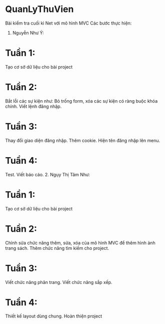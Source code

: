 # QuanLyThuVien
Bài kiểm tra cuối kì Net với mô hình MVC
Các bước thực hiện:
1. Nguyễn Như Ý:
# Tuần 1:
   Tạo cơ sở dữ liệu cho bài project
# Tuần 2:
  Bắt lỗi các sự kiện như: Bỏ trống form, xóa các sự kiện có ràng buộc khóa chính.
  Viết lệnh đăng nhập.
# Tuần 3:
  Thay đổi giao diện đăng nhập.
  Thêm cookie.
  Hiện tên đăng nhập lên menu.
# Tuần 4:
  Test.
  Viết báo cáo.
2. Ngụy Thị Tâm Như:
# Tuần 1:
   Tạo cơ sở dữ liệu cho bài project
# Tuần 2:
  Chỉnh sửa chức năng thêm, sửa, xóa của mô hình MVC để thêm hình ảnh trang sách.
  Thêm chức năng tìm kiếm cho project.
# Tuần 3:
  Viết chức năng phân trang.
  Viết chức năng sắp xếp.
# Tuần 4:
  Thiết kế layout dùng chung.
  Hoàn thiện project


